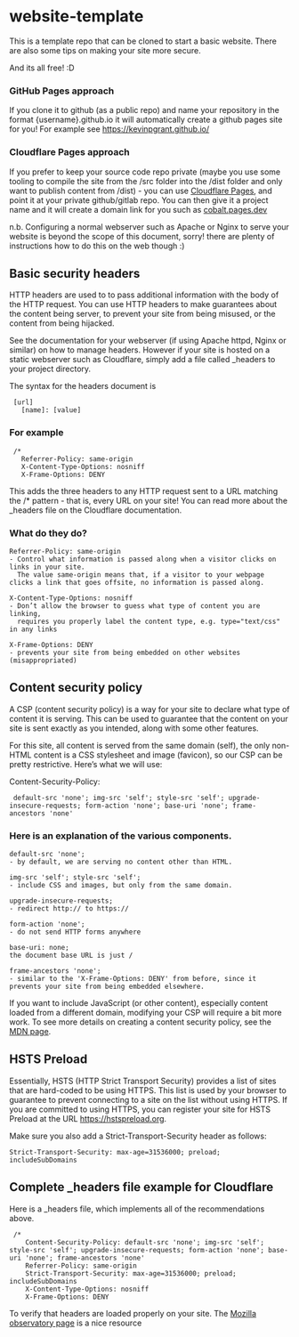 # website-template

This is a template repo that can be cloned to start a basic website.
There are also some tips on making your site more secure.

And its all free! :D

### GitHub Pages approach

If you clone it to github (as a public repo) and name your repository in the format {username}.github.io it will automatically create a github pages site for you! For example see <a href="https://kevinpgrant.github.io/">https://kevinpgrant.github.io/</a>

### Cloudflare Pages approach

If you prefer to keep your source code repo private (maybe you use some tooling to compile the site from the /src folder into the /dist folder and only want to publish content from /dist) - you can use <a href="https://dash.cloudflare.com/">Cloudflare Pages</a>, and point it at your private github/gitlab repo. You can then give it a project name and it will create a domain link for you such as <a href="https://cobalt.pages.dev/">cobalt.pages.dev</a>

n.b. Configuring a normal webserver such as Apache or Nginx to serve your website is beyond the scope of this document, sorry! there are plenty of instructions how to do this on the web though :)


## Basic security headers
     
HTTP headers are used to to pass additional information with the body of the HTTP request.
You can use HTTP headers to make guarantees about the content being server, 
to prevent your site from being misused, or the content from being hijacked.

See the documentation for your webserver (if using Apache httpd, Nginx or similar) on how to manage headers.
However if your site is hosted on a static webserver such as Cloudflare, simply add a file called _headers to your project directory.

The syntax for the headers document is

     [url]
       [name]: [value]
 
### For example
 
     /*
       Referrer-Policy: same-origin
       X-Content-Type-Options: nosniff
       X-Frame-Options: DENY
  
This adds the three headers to any HTTP request sent to a URL matching the /* pattern - that is, every URL on your site!
You can read more about the _headers file on the Cloudflare documentation.


### What do they do?

    Referrer-Policy: same-origin
    - Control what information is passed along when a visitor clicks on links in your site. 
      The value same-origin means that, if a visitor to your webpage clicks a link that goes offsite, no information is passed along.
      
    X-Content-Type-Options: nosniff
    - Don’t allow the browser to guess what type of content you are linking,
      requires you properly label the content type, e.g. type="text/css" in any links
      
    X-Frame-Options: DENY
    - prevents your site from being embedded on other websites (misappropriated)

## Content security policy

A CSP (content security policy) is a way for your site to declare what type of content it is serving. This can be used to guarantee that the content on your site is sent exactly as you intended, along with some other features.

For this site, all content is served from the same domain (self), the only non-HTML content is a CSS stylesheet and image (favicon), so our CSP can be pretty restrictive. Here’s what we will use:

Content-Security-Policy:

     default-src 'none'; img-src 'self'; style-src 'self'; upgrade-insecure-requests; form-action 'none'; base-uri 'none'; frame-ancestors 'none'

### Here is an explanation of the various components.

    default-src 'none';
    - by default, we are serving no content other than HTML.
    
    img-src 'self'; style-src 'self';
    - include CSS and images, but only from the same domain.
    
    upgrade-insecure-requests;
    - redirect http:// to https://
    
    form-action 'none';
    - do not send HTTP forms anywhere
    
    base-uri: none;
    the document base URL is just /
    
    frame-ancestors 'none';
    - similar to the 'X-Frame-Options: DENY' from before, since it prevents your site from being embedded elsewhere.

If you want to include JavaScript (or other content), especially content loaded from a different domain, modifying your CSP will require a bit more work.
To see more details on creating a content security policy, see the <a href="https://developer.mozilla.org/en-US/docs/Web/HTTP/CSP#writing_a_policy">MDN page</a>.


## HSTS Preload

Essentially, HSTS (HTTP Strict Transport Security) provides a list of sites that are hard-coded to be using HTTPS.
This list is used by your browser to guarantee to prevent connecting to a site on the list without using HTTPS.
If you are committed to using HTTPS, you can register your site for HSTS Preload at the URL https://hstspreload.org.

Make sure you also add a Strict-Transport-Security header as follows:

    Strict-Transport-Security: max-age=31536000; preload; includeSubDomains


## Complete _headers file example for Cloudflare

Here is a _headers file, which implements all of the recommendations above.

     /*
        Content-Security-Policy: default-src 'none'; img-src 'self'; style-src 'self'; upgrade-insecure-requests; form-action 'none'; base-uri 'none'; frame-ancestors 'none'
        Referrer-Policy: same-origin
        Strict-Transport-Security: max-age=31536000; preload; includeSubDomains
        X-Content-Type-Options: nosniff
        X-Frame-Options: DENY

To verify that headers are loaded properly on your site. The <a href="https://observatory.mozilla.org/analyze/cobalt.pages.dev">Mozilla observatory page</a> is a nice resource
